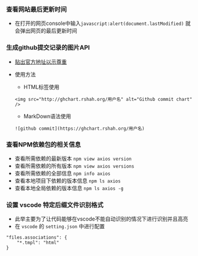 ### 查看网站最后更新时间
* 在打开的网页console中输入`javascript:alert(document.lastModified)`
就会弹出网页的最后更新时间

### 生成github提交记录的图片API
* [贴出官方地址以示尊重](https://github.com/2016rshah/githubchart-api)
* 使用方法
	* HTML标签使用
	
	`<img src="http://ghchart.rshah.org/用户名" alt="Github commit chart" />`
	
	* MarkDown语法使用
	
	`![github commit](https://ghchart.rshah.org/用户名)`

### 查看NPM依赖包的相关信息
* 查看所需依赖的最新版本 `npm view axios version`
* 查看所需依赖的所有版本 `npm view axios versions`
* 查看所需依赖的全部信息 `npm info axios`
* 查看本地项目下依赖的版本信息 `npm ls axios`
* 查看本地全局依赖的版本信息 `npm ls axios -g`

### 设置 vscode 特定后缀文件识别格式
* 此举主要为了让代码能够在vscode不能自动识别的情况下进行识别并且高亮
* 在 `vscode` 的 `setting.json` 中进行配置

```
"files.associations": {
	"*.tmpl": "html"
}
```